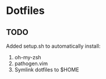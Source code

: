 Dotfiles
========

TODO
----
Added setup.sh to automatically install:
1. oh-my-zsh
2. pathogen.vim
3. Symlink dotfiles to $HOME
